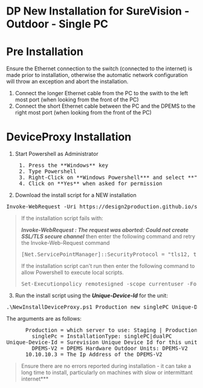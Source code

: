 # DP New Installation for SureVision - Outdoor - Single PC

# Pre Installation
Ensure the Ethernet connection to the switch (connected to the internet) is made prior to installation, otherwise the automatic network configuration will throw an exception and abort the installation.

1. Connect the longer Ethernet cable from the PC to the swith to the left most port (when looking from the front of the PC)
2. Connect the short Ethernet cable between the PC and the DPEMS to the right most port (when looking from the front of the PC)

# DeviceProxy Installation

1. Start Powershell as Administrator
<pre>
    1. Press the **Windows** key
    2. Type Powershell
    3. Right-Click on **Windows Powershell*** and select **"Run As Administrator"**
    4. Click on **Yes** when asked for permission
</pre>

2. Download the install script for a NEW installation
<pre>
Invoke-WebRequest -Uri https://design2production.github.io/scoop-dev/NewInstallDeviceProxy.ps1 -OutFile NewInstallDeviceProxy.ps1
</pre>

> If the installation script fails with:
>
> ***Invoke-WebRequest : The request was aborted: Could not create SSL/TLS secure channel***
> then enter the following command and retry the Invoke-Web-Request command
> <pre>
> [Net.ServicePointManager]::SecurityProtocol = "tls12, tls11, tls"
> </pre>
> If the installation script can't run then enter the following command to allow Powershell to execute local scripts.
> <pre>
> Set-Executionpolicy remotesigned -scope currentuser -Force 
> </pre>

3. Run the install script using the ***Unique-Device-Id*** for the unit:

<pre>.\NewInstallDeviceProxy.ps1 Production new singlePC Unique-Device-Id DPEMS-V2 10.10.10.3</pre> 

The arguments are as follows:

<pre>
      Production = which server to use: Staging | Production
        singlePc = InstallationType: singlePC|dualPC
Unique-Device-Id = Surevision Unique Device Id for this unit
        DPEMS-V2 = DPEMS Hardware Outdoor Units: DPEMS-V2
      10.10.10.3 = The Ip Address of the DPEMS-V2
</pre>
> Ensure there are no errors reported during installation - it can take a long time to install, particularly on machines with slow or intermittant internet***